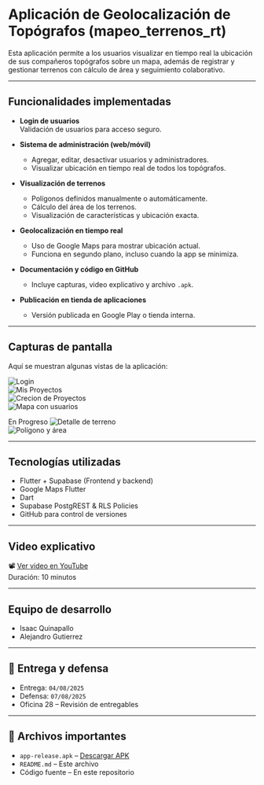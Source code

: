 # Aplicación de Geolocalización de Topógrafos (mapeo_terrenos_rt)

Esta aplicación permite a los usuarios visualizar en tiempo real la ubicación de sus compañeros topógrafos sobre un mapa, además de registrar y gestionar terrenos con cálculo de área y seguimiento colaborativo.

---

## Funcionalidades implementadas

- **Login de usuarios**  
  Validación de usuarios para acceso seguro.

- **Sistema de administración (web/móvil)**  
  - Agregar, editar, desactivar usuarios y administradores.  
  - Visualizar ubicación en tiempo real de todos los topógrafos.

- **Visualización de terrenos**  
  - Polígonos definidos manualmente o automáticamente.  
  - Cálculo del área de los terrenos.  
  - Visualización de características y ubicación exacta.

- **Geolocalización en tiempo real**  
  - Uso de Google Maps para mostrar ubicación actual.  
  - Funciona en segundo plano, incluso cuando la app se minimiza.

- **Documentación y código en GitHub**  
  - Incluye capturas, video explicativo y archivo `.apk`.

- **Publicación en tienda de aplicaciones**  
  - Versión publicada en Google Play o tienda interna.

---

## Capturas de pantalla

Aquí se muestran algunas vistas de la aplicación:

![Login](assets/login.png)  
![Mis Proyectos](assets/mis-proyectos.png)  
![Crecion de Proyectos](assets/crear-proyecto.png)  
![Mapa con usuarios](assets/mapa-usuarios.png)  

En Progreso
![Detalle de terreno](assets/terreno-detalle.png)  
![Polígono y área](assets/poligono-area.png)

---

## Tecnologías utilizadas

- Flutter + Supabase (Frontend y backend)
- Google Maps Flutter
- Dart
- Supabase PostgREST & RLS Policies
- GitHub para control de versiones

---

## Video explicativo

📽️ [Ver video en YouTube](https://youtu.be/...)  
Duración: 10 minutos

---

## Equipo de desarrollo

- Isaac Quinapallo
- Alejandro Gutierrez

---

## 📅 Entrega y defensa

- Entrega: `04/08/2025`  
- Defensa: `07/08/2025`  
- Oficina 28 – Revisión de entregables

---

## 📎 Archivos importantes

- `app-release.apk` – [Descargar APK](./apk/app-release.apk)
- `README.md` – Este archivo
- Código fuente – En este repositorio
